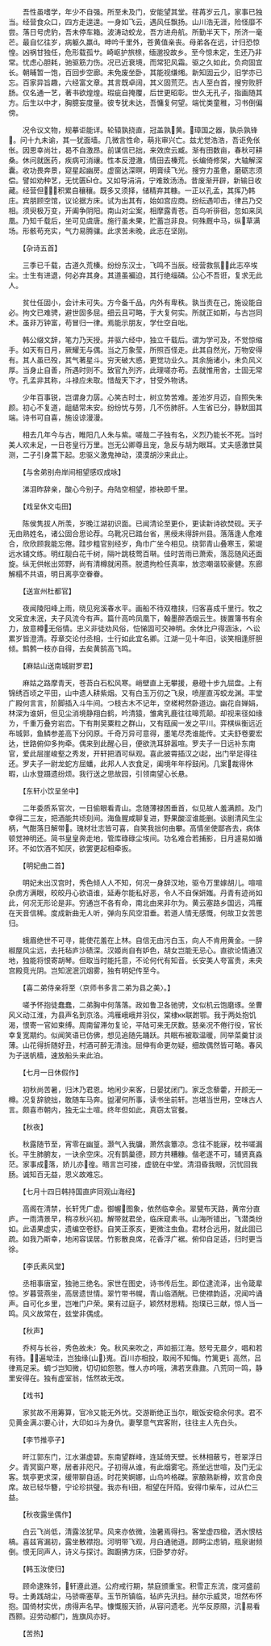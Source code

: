 <!-- { "loadSidebar": true } -->
　　吾性虽嗜学，年少不自强。所至未及门，安能望其堂。荏苒岁云几，家事已独当。经营食众口，四方走遑遑。一身如飞云，遇风任飘扬。山川浩无涯，险怪靡不尝。落日号虎豹，吾未停车箱。波涛动蛟龙，吾方进舟航。所勤半天下，所济一毫芒。最自忆往岁，病躯久羸。呻吟千里外，苍黄值亲丧。母弟各在远，计归恐惊惶。凶祸甘独任，危形载孤サ。崎岖护旅榇，缅邈投故乡。至今惊未定，生还乃非常。忧虑心胆耗，驰驱筋力伤。况已近衰境，而常犯风霜。驱之久如此，负疴固宜长。朝晡暂一饱，百回步空廊。未免废坐卧，其能视缣缃。新知固云少，旧学亦已忘。百家异旨趣，六经富文章。其言既卓阔，其义固荒茫。古人至白首，搜穷败肝肠。仅名通一艺，著书欲煌煌。瑕疵自掩覆，后世更昭彰。世久无孔子，指画随其方。后生以中才，胸臆妄度量。彼专犹未达，吾慵复何望。端忧类童稚，习书倒偏傍。

　　况令议文物，规摹讵能详。轮辕孰挠直，冠盖孰黄。璋国之器，孰杀孰锋。问十九未谕，其一犹面墙。几微言性命，萌兆审兴亡。兹尤觉浩浩，吾讵免伥伥。因思幸尚壮，曷不自激昂。前谋信已拙，来效庶云臧。渐有田数亩，春秋可耕桑。休问就医药，疾病可消禳。性本反澄澈，情田去榛荒。长编倚修架，大轴解深囊。收功畏奔景，窥星起幽房。虚窗达深暝，明膏续飞光。搜穷力虽惫，磨砺志须偿。譬如劝种艺，无忧匮仓。又如导涓涓，宁难致汤汤。昔废渐开辟，新输日收藏。经营但，积累自穰穰。既多又须择，储精弃其糠。一正以孔孟，其挥乃韩庄。宾朋顾空馆，议论据方床。试为出其有，始如宫应商。纷纭遇叩击，律吕乃交相。须臾极万变，开阖争阴阳。南山对尘案，相摩露青苍。百鸟听徘徊，忽如来凤凰。乃知千载后，坐可见虞唐。施行虽未果，贮蓄岂非良。何殊厩中马，纵草满场。形骸苟充实，气力易腾骧。此求苦未晚，此志在坚刚。

　　【杂诗五首】

　　三季已千载，古道久荒榛。纷纷东汉士，飞鸣不当辰。经营救氛，此志卒埃尘。士生有进退，何必弃其身。其道虽褊迫，其行绝缁磷。公心不吾诳，复求无此人。

　　贫仕任固小，会计未可失。方今备千品，内外有卑秩。孰当责在己，施设能自必。拘文已难骋，避世固多屈。细云且可略，于大复何实。所就正如斯，与古岂同术。虽非万钟富，苟冒归一律。焉能示朋友，学仕空自咄。

　　韩公缀文辞，笔力乃天授。并驱六经中，独立千载后。谓为学可及，不觉惊缩手。如天有日月，厥耀无与偶。当之万象莹，所照百怪走。此其自然光，万物安得有。其人虽已殁，其气著星斗。穷天破大惑，更觉功业久。其余施诸小，未负风义厚。当身止自善，所遇时则不。致官九列齐，此理嗟亦苟。去就惟用舍，士固无常守。孔孟非其称，斗禄应未取。惜哉天下才，甘受外物诱。

　　少年百事锐，岂谓身力孱。心笑古时士，树立势苦难。差池岁月迈，自照失朱颜。初心不复道，龃龉常未安。纷纷忧与劳，几不伤肺肝。人生省已分，静默固其端。诗书可自喜，施设谅漫漫。

　　相去几年今与古，睢阳几人朱与紫。嗟哉二子独有名，义烈乃能长不死。当时美人欢未足，一日苍皇行万里。岂无公卿尊且宠，急反与胡为眼耳。丈夫感激世莫测，二子引身蒿下起。忠驱义激鬼神动，漠漠胡沙来此止。

　　【与舍弟别舟岸间相望感叹成咏】

　　涕泪昨辞亲，酸心今别子。舟陆空相望，掺袂即千里。

　　【戏呈休文屯田】

　　陈侯隽拔人所羡，岁晚江湖初识面。已闻清论至更仆，更读新诗欲焚砚。天子无由熟姓名，诸公固合思论荐。乌靴况已踏台省，黑绶未得辞州县。落落逢人愈难合，欣欣顾我能忘倦。跬步粗官别经岁，角巾广坐今相见。绕郭青山叠寒玉，萦堤远水铺文练。明红靓白花千树，隔叶跳枝莺百啭。佳时苦雨已萧索，落蕊随风还面旋。纵无供帐出郊野，尚有清樽就闲燕。脱遗拘检任真率，放恣嘲谐较豪健。东廊解榻不共语，明日离亭空眷眷。

　　【送宣州杜都官】

　　夜闻陵阳峰上雨，晓见宛溪春水平。画船不待双橹挟，归客喜成千里行。牧之文采宜未泯，夫子风流今有声。篇什高吟凤凰下，翰墨醉洒烟云生。拨置簿书有余力，放意樽无俗情。忠义非徒劝风俗，恺悌固可交神明。余休比户得涵泳，へ讼累岁皆澄清。荐章交论付丞相，士行如此宜名卿。江湖一见十年旧，谈笑相逢肝胆倾。鹪鹩一枝亦自得，去矣黄鹄高飞鸣。

　　【麻姑山送南城尉罗君】

　　麻姑之路摩青天，苍苔白石松风寒。峭壁直上无攀援，悬磴十步九屈盘。上有锦绣百顷之平田，山中遗人耕紫烟。又有白玉万仞之飞泉，喷崖直泻蛟龙渊。丰堂广殿何言言，阶脚插入斗牛间。つ枝古木不记年，空槎枵然卧道边。幽花自婵娟，林深为谁妍，但见尘消境静翔白鹤，吟清猿，雏禽乳鹿往往嗥荒颠。却视来径如缘ㄌ，千重万叠穷岩峦。下有荆吴粟粒之群山，又有瓯闽一发之平川。弈棋纵衡远近布城郭，鱼鳞参差高下分冈原。千奇万异可意得，墨笔尽秃谁能传。丈夫舒卷要宏达，世路俯仰多拘牵。偶来到此醒心目，便欲洗耳辞嚣喧。罗夫子一日远补东南官，爱此层崖峻壑之秀发，开轩把酒可纵观。喜此披霄插汉之起，出门举足得往还。罗夫子一尉龙蛇方屈蟠，此邦人人衣食足，阖境年年桴鼓闲。几案裁得休暇，山水登蹑遗纷烦。我行送之思故园，引领南望心长悬。

　　【东轩小饮呈坐中】

　　二年委质系官次，一日偷眼看青山。念随薄禄困垂首，似见故人羞满颜。及门幸得二三友，把酒能共顷刻间。海鱼腥咸聊复进，野果酸涩谁能删。谈剧清风生尘柄，气酣落日解带。瑰材壮志皆可喜，自笑我拙何由攀。高情坐使鄙吝去，病体顿觉神明还。简书皇皇奔走地，管库碌碌尘埃间。功名难合若捕影，日月遽易如循环。不如饮酒不知厌，欲罢更起相牵扳。

　　【明妃曲二首】

　　明妃未出汉宫时，秀色倾人人不知，何况一身辞汉地，驱令万里嫁胡儿。喧喧杂虏方满眼，皎皎丹心欲语谁，延寿尔能私好恶，令人不自保妍媸。丹青有迹尚如此，何况无形论是非。穷通岂不各有命，南北由来非尔为。黄云塞路乡国远，鸿雁在天音信稀。度成新曲无人听，弹向东风空泪垂。若道人情无感慨，何故卫女苦思归。

　　蛾眉绝世不可寻，能使花羞在上林。自信无由污白玉，向人不肯用黄金。一辞椒屋风尘远，去托毡庐沙碛深。汉姬尚自有妒色，胡女岂能无忌心。直欲论情通汉地，独能将恨寄胡琴。但取当时能托意，不论何代有知音。长安美人夸富贵，未央宫殿竞光阴。岂知泯泯沉烟雾，独有明妃传至今。

　　【喜二弟侍亲将至〈京师书多言二弟为县之美〉。】

　　嗟予怀抱徒蠢蠢，二弟胸中何落落。政如鲁卫各驰骋，文似机云饱磨琢。坐曹风义动江淮，为县声名到京洛。鸿雁峨峨并羽仪，棠棣кк联跗鄂。我于两处抱饥渴，恨寄一官如束缚。周南留滞勿复论，平陆可来无厌数。慈亲况不倦行役，官长幸复宽期约。似闻笑语已仿佛，想见追随先踊跃。共眠布被取温暖，同举菜羹甘淡薄。山花得折随好丑，村酒可醉无清浊。屈伸有命更勿疑，细故偶然皆可略。春风为子送帆樯，速放船头来此泊。

　　【七月一日休假作】

　　初秋尚苦暑，归沐乃君恩。地闲少来客，日晏犹闭门。家乏念藜藿，开颜无一樽。况复辞貌拙，敢随车马奔。盥濯何所事，读书坐前轩。岂堪当世用，空味古人言。颇喜市朝内，独无尘土喧。终年但如此，真窃太官餐。

　　【秋夜】

　　秋露随节至，宵零在幽篁。灏气入我牖，萧然衾簟凉。念往不能寐，枕书嗟漏长。平生肺腑友，一诀余空床。况有鹊巢德，顾方共糟糠。偕老遂不可，辅贤真淼茫。家事成落，娇儿亦徨。晤言岂可接，虚貌在中堂。清泪昏我眼，沉忧回我肠。诚知百无益，恩义故难忘。

　　【七月十四日韩持国直庐同观山海经】

　　高阁在清禁，长轩凭广虚。御幄图象，依然临幸余。翠甓布天路，黄帘分直庐。一雨清景早，稍凉秋兴初。解带就君坐，临床窥素书。山海所错出，飞潜类纷如。此语果虚实，遗编空卷舒。自笑正豕亥，更微注虫鱼。君材合远用，就此固已疏。如我乃斯幸，地闲容误居。竹影散良席，花香浮广裾。俯仰自足适，归时更当徐。

　　【李氏素风堂】

　　丞相事唐室，独驰三绝名。家世在图史，诗书传后生。即位逮流泽，出令箴辈惊。岁暮营燕坐，高居遗世情。翠竹带书幌，青山临酒觥。已使襟韵适，况闻吟诵声。自可化乡里，岂唯门户荣。果有过庭子，颖然材思精。抱璞已三献，惊人当一鸣。风义故常在，兹堂非偶成。

　　【秋声】

　　乔柯与长谷，秀色故未冫免。秋风来吹之，声如振江海。怒号无晨夕，唱和若有待。遍坳洼，岂独缘{山}嵬。百川亦相投，取闹不知悔。竹篱更讠高然，吕律焉足采。蜩づ岂知微，切切如怨憝。惟人亦吟哦，沸若烹鼎鼐。八荒同一鸣，静里安得在。独有虚室翁，恬然故无改。

　　【戏书】

　　家贫故不用筹算，官冷又能无外忧。交游断绝正当尔，眠饭安稳余何求。君不见黄金满ぷ要心计，大印如斗为身仇。妻孥意气宾客附，往往主人先白头。

　　【李节推亭子】

　　旰江郭东门，江水湛虚碧。东南望群峰，连延倚天壁。长林相蔽亏，苍翠浮日夕。青冥窗户寒，居者非咫尺。子初得从谁，有此烟雾宅。燕坐远世喧，及门无尘客。筑亭更求深，缓带聊自适。时花笑婀娜，山鸟吟格磔。家酿熟新樽，欢言命良席。故已轻华簪，宁论珍拱璧。我亦有田，相望在阡陌。安得巾柴车，过从伫三益。

　　【秋夜露坐偶作】

　　白云飞尚低，清露泫犹早。风来亦依微，浊暑焉得扫。客堂虚四楹，洒水恨枯槁。喜兹宵漏初，露坐散襟抱。河明带飞观，月白通驰道。顾眄尘虑销，瓶泉谢频倒。恨无同声人，诗义与探讨。踟蹰拂方床，归卧梦亦好。

　　【韩玉汝使归】

　　顾命逮殊邻，轩遵此道。公府戒行期，禁庭颁重宝。积雪正东流，度河盛前导。士勇践胡尘，马骄嘶塞草。玉节所镇临，毡庐先汛扫。赫尔示威灵，坦然布怀抱。国倚材实优，虏得声名早。慷慨服天骄，从容问遗老。光华反原隰，沆易看西颢。迎劳动都门，旌旗风亦好。

　　【苦热】

